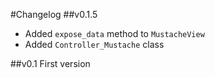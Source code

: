 #Changelog
##v0.1.5
- Added `expose_data` method to `MustacheView`
- Added `Controller_Mustache` class

##v0.1
First version